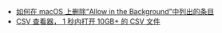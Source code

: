 - [如何在 macOS 上删除“Allow in the Background”中列出的条目](https://www.atpeaz.com/how-to-remove-allow-in-the-background-item-on-macos/)
- [CSV 查看器， 1 秒内打开 10GB+ 的 CSV 文件](https://x.com/geekbb/status/1900358719852208138)